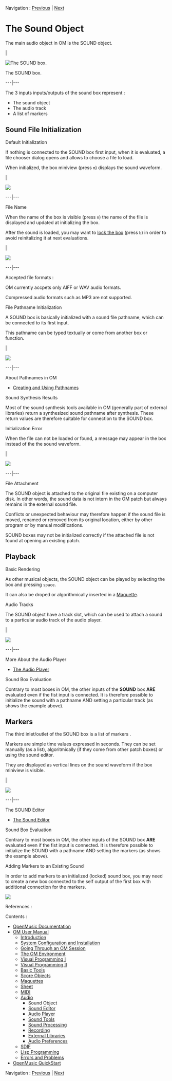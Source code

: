 
Navigation : [Previous](Audio "page précédente\(Audio\)") | [Next](SoundEditor "Next\(Sound Editor\)")

# The Sound Object

The main audio object in OM is the SOUND object.

|

![The SOUND box.](../res/sound-box.png)

The SOUND box.  
  
---|---  
  
The 3 inputs inputs/outputs of the sound box represent :

  * The sound object
  * The audio track
  * A list of markers

## Sound File Initialization

Default Initialization

If nothing is connected to the SOUND box first input, when it is evaluated, a
file chooser dialog opens and allows to choose a file to load.

When initialized, the box miniview (press `m`) displays the sound waveform.

|

![](../res/sound-miniview.png)  
  
---|---  
  
File Name

When the name of the box is visible (press `n`) the name of the file is
displayed and updated at initializing the box.

After the sound is loaded, you may want to [lock the box](LockMode)
(press `b`) in order to avoid reinitalizing it at next evaluations.

|

![](../res/lock-sound.png)  
  
---|---  
  
Accepted file formats :

OM currently accpets only AIFF or WAV audio formats.

Compressed audio formats such as MP3 are not supported.

File Pathname Initialization

A SOUND box is basically initialized with a sound file pathname, which can be
connected to its first input.

This pathname can be typed textually or come from another box or function.

|

![](../res/sound-path.png)  
  
---|---  
  
About Pathnames in OM

  * [Creating and Using Pathnames](Pathnames)

Sound Synthesis Results

Most of the sound synthesis tools available in OM (generally part of external
libraries) return a synthesized sound pathname after synthesis. These return
values are therefore suitable for connection to the SOUND box.

Initialization Error

When the file can not be loaded or found, a message may appear in the box
instead of the the sound waveform.

|

![](../res/sound-error.png)  
  
---|---  
  
File Attachment

The SOUND object is attached to the original file existing on a computer disk.
In other words, the sound data is not intern in the OM patch but always
remains in the external sound file.

Conflicts or unexpected behaviour may therefore happen if the sound file is
moved, renamed or removed from its original location, either by other program
or by manual modifications.

SOUND boxes may not be initialized correctly if the attached file is not found
at opening an existing patch.

## Playback

Basic Rendering

As other musical objects, the SOUND object can be played by selecting the box
and pressing `space`.

It can also be droped or algorithmically inserted in a
[Maquette](Maquettes).

Audio Tracks

The SOUND object have a  track slot, which can be used to attach a sound to a
particular audio track of the audio player.

|

![](../res/soundbox-track.png)  
  
---|---  
  
More About the Audio Player

  * [The Audio Player](AudioPlayer)

Sound Box Evaluation

Contrary to most boxes in OM, the other inputs of the **SOUND** box **ARE**
evaluated even if the fist input is connected. It is therefore possible to
initialize the sound with a pathname AND setting a particular track (as shows
the example above).

## Markers

The third inlet/outlet of the SOUND box is a list of  markers .

Markers are simple time values expressed in seconds. They can be set manually
(as a list), algoritmically (if they come from other patch boxes) or using the
sound editor.

They are displayed as vertical lines on the sound waveform if the box miniview
is visible.

|

![](../res/markers.png)  
  
---|---  
  
The SOUND Editor

  * [The Sound Editor](SoundEditor)

Sound Box Evaluation

Contrary to most boxes in OM, the other inputs of the SOUND box **ARE**
evaluated even if the fist input is connected. It is therefore possible to
initialize the SOUND with a pathname AND setting the markers (as shows the
example above).

Adding Markers to an Existing Sound

In order to add markers to an initialized (locked) sound box, you may need to
create a new box connected to the  self output of the first box with
additional connection for the markers.

![](../res/markers2.png)

References :

Contents :

  * [OpenMusic Documentation](OM-Documentation)
  * [OM User Manual](OM-User-Manual)
    * [Introduction](00-Contents)
    * [System Configuration and Installation](Installation)
    * [Going Through an OM Session](Goingthrough)
    * [The OM Environment](Environment)
    * [Visual Programming I](BasicVisualProgramming)
    * [Visual Programming II](AdvancedVisualProgramming)
    * [Basic Tools](BasicObjects)
    * [Score Objects](ScoreObjects)
    * [Maquettes](Maquettes)
    * [Sheet](Sheet)
    * [MIDI](MIDI)
    * [Audio](Audio)
      * Sound Object
      * [Sound Editor](SoundEditor)
      * [Audio Player](AudioPlayer)
      * [Sound Tools](SoundTools)
      * [Sound Processing](SoundProcessing)
      * [Recording](SoundRecording)
      * [External Libraries](Externals)
      * [Audio Preferences](SoundPreferences)
    * [SDIF](SDIF)
    * [Lisp Programming](Lisp)
    * [Errors and Problems](errors)
  * [OpenMusic QuickStart](QuickStart-Chapters)

Navigation : [Previous](Audio "page précédente\(Audio\)") | [Next](SoundEditor "Next\(Sound Editor\)")

